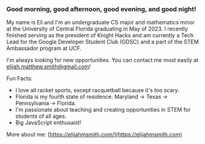 ### Good morning, good afternoon, good evening, and good night!

My name is Eli and I'm an undergraduate CS major and mathematics minor at the University of Central Florida graduating in May of 2023. I recently finished serving as the president of Knight Hacks and am currently a Tech Lead for the Google Developer Student Club (GDSC) and a part of the STEM Ambassador program at UCF.

I'm always looking for new opportunities. You can contact me most easily at elijah.matthew.smith@gmail.com!

Fun Facts:
- I love all racket sports, except racquetball because it's too scary.
- Florida is my fourth state of residence. Maryland -> Texas -> Pennsylvania -> Florida.
- I'm passionate about teaching and creating opportunities in STEM for students of all ages.
- Big JavaScript enthusaist!

More about me: [https://elijahmsmith.com/](https://elijahmsmith.com)
